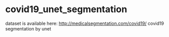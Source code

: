 # covid19_unet_segmentation
dataset is available here: http://medicalsegmentation.com/covid19/
covid19 segmentation by unet 
